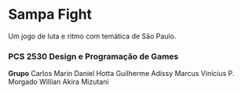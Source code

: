 

# Sampa Fight

Um jogo de luta e ritmo com temática de São Paulo.

### PCS 2530 Design e Programação de Games

**Grupo**
Carlos Marin
Daniel Hotta
Guilherme Adissy
Marcus Vinícius P. Morgado
Willian Akira Mizutani
